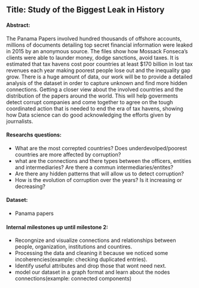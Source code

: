 ## Title: Study of the Biggest Leak in History
#### Abstract:

The Panama Papers involved hundred thousands of offshore accounts, millions of documents detailing top secret financial information were leaked in 2015 by an anonymous source. The files show how Mossack Fonseca’s clients were able to launder money, dodge sanctions, avoid taxes.  It is estimated that tax havens cost poor countries at least $170 billion in lost tax revenues each year making poorest people lose out and the inequality gap grow. There is a huge amount of data, our work will be to provide a detailed analysis of the dataset in order to capture unknown and find more hidden connections. Getting a closer view about the involved countries and the distribution of the papers  around the world. This will help goverments detect corrupt companies  and come together to agree on the tough coordinated action that is needed to end the era of tax havens, showing how Data science can do good acknowledging the efforts given by journalists.  

#### Researchs questions: 
- What are the most correpted countries? Does underdevolped/poorest countries are more affected by corruption?  
- what are the connections and there types between the officers, entities and intermediaries? Are there a commun intermediaries/entites?
- Are there any hidden patterns that will allow us to detect corruption?
- How is the evolution of corruption over the years? Is it increasing or decreasing? 

#### Dataset:
- Panama papers

#### Internal milestones up until milestone 2:
- Recongnize and visualize connections and relationships between people, organization, institutions and countires.
- Processing the data and cleaning it because we noticed some incoherencies(example: checking duplicated entries).
- Identify useful attributes and drop those that wont need next.
- model our dataset in a graph format and learn about the nodes connections(example: connected components) 

